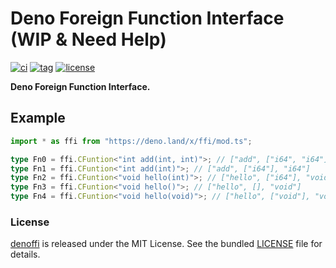 # Deno Foreign Function Interface (WIP & Need Help)

[![ci](https://github.com/denoffi/denoffi/actions/workflows/ci.yml/badge.svg)](https://github.com/denoffi/denoffi/actions/workflows/ci.yml)
[![tag](https://img.shields.io/github/release/denoffi/denoffi)](https://github.com/denoffi/denoffi/releases)
[![license](https://img.shields.io/github/license/denoffi/denoffi)](https://github.com/denoffi/denoffi/blob/main/LICENSE)

**Deno Foreign Function Interface.**

## Example

```ts
import * as ffi from "https://deno.land/x/ffi/mod.ts";

type Fn0 = ffi.CFuntion<"int add(int, int)">; // ["add", ["i64", "i64"], "i64"]
type Fn1 = ffi.CFuntion<"int add(int)">; // ["add", ["i64"], "i64"]
type Fn2 = ffi.CFuntion<"void hello(int)">; // ["hello", ["i64"], "void"]
type Fn3 = ffi.CFuntion<"void hello()">; // ["hello", [], "void"]
type Fn4 = ffi.CFuntion<"void hello(void)">; // ["hello", ["void"], "void"]
```

### License

[denoffi](https://github.com/denoffi/denoffi) is released under the MIT License.
See the bundled [LICENSE](./LICENSE) file for details.
